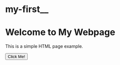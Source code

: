 # my-first__
<html>
<!DOCTYPE html>
<html>
<head>
    <title>My First Webpage</title>
</head>
<body>
    <h1>Welcome to My Webpage</h1>
    <p>This is a simple HTML page example.</p>
    <button>Click Me!</button>
</body>
</html>  
